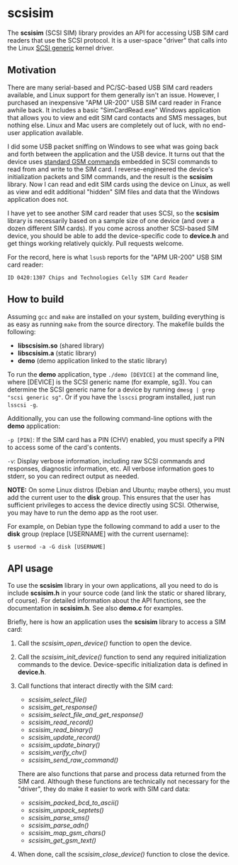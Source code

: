 # scsisim

The **scsisim** (SCSI SIM) library provides an API for accessing USB SIM card readers that use the SCSI protocol. It is a user-space "driver" that calls into the Linux [SCSI generic](http://sg.danny.cz/sg/) kernel driver.

## Motivation

There are many serial-based and PC/SC-based USB SIM card readers available, and Linux support for them generally isn't an issue. However, I purchased an inexpensive "APM UR-200" USB SIM card reader in France awhile back. It includes a basic "SimCardRead.exe" Windows application that allows you to view and edit SIM card contacts and SMS messages, but nothing else. Linux and Mac users are completely out of luck, with no end-user application available.

I did some USB packet sniffing on Windows to see what was going back and forth between the application and the USB device. It turns out that the device uses [standard GSM commands](http://www.etsi.org/deliver/etsi_gts/11/1111/05.03.00_60/gsmts_1111v050300p.pdf) embedded in SCSI commands to read from and write to the SIM card. I reverse-engineered the device's initialization packets and SIM commands, and the result is the **scsisim** library. Now I can read and edit SIM cards using the device on Linux, as well as view and edit additional "hidden" SIM files and data that the Windows application does not.

I have yet to see another SIM card reader that uses SCSI, so the **scsisim** library is necessarily based on a sample size of one device (and over a dozen different SIM cards). If you come across another SCSI-based SIM device, you should be able to add the device-specific code to **device.h** and get things working relatively quickly. Pull requests welcome.

For the record, here is what `lsusb` reports for the "APM UR-200" USB SIM card reader:

`ID 0420:1307 Chips and Technologies Celly SIM Card Reader`

## How to build

Assuming `gcc` and `make` are installed on your system, building everything is as easy as running `make` from the source directory. The makefile builds the following:

* **libscsisim.so** (shared library)
* **libscsisim.a** (static library)
* **demo** (demo application linked to the static library)

To run the **demo** application, type `./demo [DEVICE]` at the command line, where [DEVICE] is the SCSI generic name (for example, sg3). You can determine the SCSI generic name for a device by running `dmesg | grep "scsi generic sg"`. Or if you have the `lsscsi` program installed, just run `lsscsi -g`.

Additionally, you can use the following command-line options with the **demo** application:

`-p [PIN]`: If the SIM card has a PIN (CHV) enabled, you must specify a PIN to access some of the card's contents.

`-v`: Display verbose information, including raw SCSI commands and responses, diagnostic information, etc. All verbose information goes to stderr, so you can redirect output as needed.

**NOTE:** On some Linux distros (Debian and Ubuntu; maybe others), you must add the current user to the **disk** group. This ensures that the user has sufficient privileges to access the device directly using SCSI. Otherwise, you may have to run the demo app as the root user.

For example, on Debian type the following command to add a user to the **disk** group (replace [USERNAME] with the current username):

    $ usermod -a -G disk [USERNAME]

## API usage

To use the **scsisim** library in your own applications, all you need to do is include **scsisim.h** in your source code (and link the static or shared library, of course). For detailed information about the API functions, see the documentation in **scsisim.h**. See also **demo.c** for examples.

Briefly, here is how an application uses the **scsisim** library to access a SIM card:

1. Call the *scsisim_open_device()* function to open the device.
2. Call the *scsisim_init_device()* function to send any required initialization commands to the device. Device-specific initialization data is defined in **device.h**.
3. Call functions that interact directly with the SIM card:

    * *scsisim_select_file()*
    * *scsisim_get_response()*
    * *scsisim_select_file_and_get_response()*
    * *scsisim_read_record()*
    * *scsisim_read_binary()*
    * *scsisim_update_record()*
    * *scsisim_update_binary()*
    * *scsisim_verify_chv()*
    * *scsisim_send_raw_command()*

    There are also functions that parse and process data returned from the SIM card. Although these functions are technically not necessary for the "driver", they do make it easier to work with SIM card data: 

    * *scsisim_packed_bcd_to_ascii()*
    * *scsisim_unpack_septets()*
    * *scsisim_parse_sms()*
    * *scsisim_parse_adn()*
    * *scsisim_map_gsm_chars()*
    * *scsisim_get_gsm_text()*

4. When done, call the *scsisim_close_device()* function to close the device.

